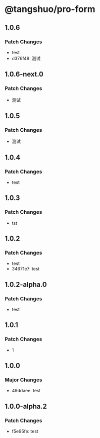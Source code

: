 # @tangshuo/pro-form

## 1.0.6

### Patch Changes

- test
- d376f48: 测试

## 1.0.6-next.0

### Patch Changes

- 测试

## 1.0.5

### Patch Changes

- 测试

## 1.0.4

### Patch Changes

- test

## 1.0.3

### Patch Changes

- tst

## 1.0.2

### Patch Changes

- test
- 34671e7: test

## 1.0.2-alpha.0

### Patch Changes

- test

## 1.0.1

### Patch Changes

- 1

## 1.0.0

### Major Changes

- 49ddaee: test

## 1.0.0-alpha.2

### Patch Changes

- f5e95fe: test
